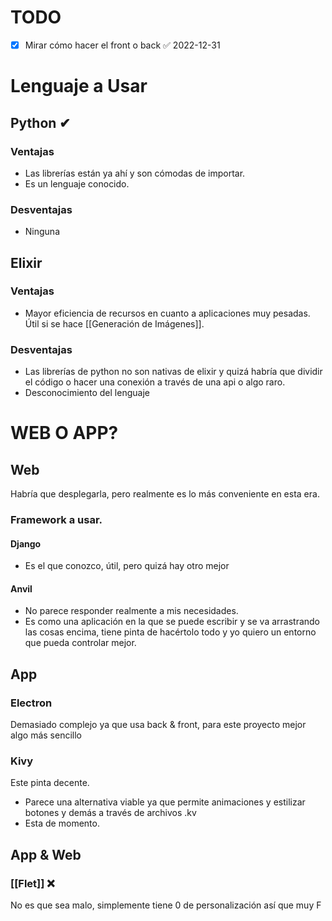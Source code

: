 # TODO
- [x] Mirar cómo hacer el front o back ✅ 2022-12-31

# Lenguaje a Usar
## Python ✔
### Ventajas
- Las librerías están ya ahí y son cómodas de importar.
- Es un lenguaje conocido.

### Desventajas
- Ninguna

## Elixir
### Ventajas 
- Mayor eficiencia de recursos en cuanto a aplicaciones muy pesadas. Útil si se hace [[Generación de Imágenes]].

### Desventajas 
- Las librerías de python no son nativas de elixir y quizá habría que dividir el código o hacer una conexión a través de una api o algo raro.
- Desconocimiento del lenguaje

# WEB O APP?

## Web
Habría que desplegarla, pero realmente es lo más conveniente en esta era.
### Framework a usar.
#### Django
- Es el que conozco, útil, pero quizá hay otro mejor

#### Anvil
- No parece responder realmente a mis necesidades.
- Es como una aplicación en la que se puede escribir y se va arrastrando las cosas encima, tiene pinta de hacértolo todo y yo quiero un entorno que pueda controlar mejor.

## App
### Electron
Demasiado complejo ya que usa back & front, para este proyecto mejor algo más sencillo

### Kivy 
Este pinta decente.
- Parece una alternativa viable ya que permite animaciones y estilizar botones y demás a través de archivos .kv
- Esta de momento.

## App & Web

### [[Flet]] ❌
No es que sea malo, simplemente tiene 0 de personalización así que muy F

